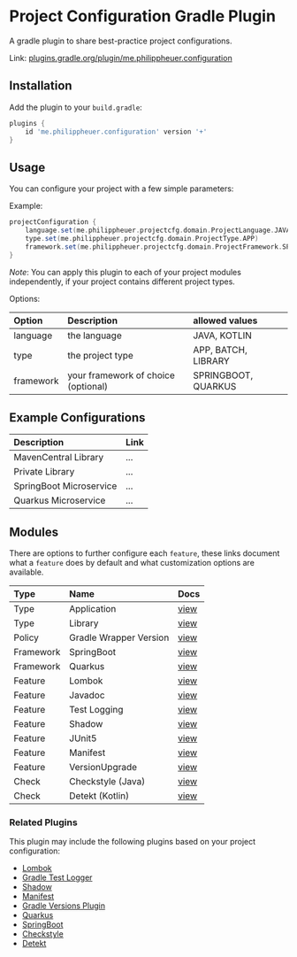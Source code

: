 # Project Configuration Gradle Plugin

A gradle plugin to share best-practice project configurations.

Link: [plugins.gradle.org/plugin/me.philippheuer.configuration](https://plugins.gradle.org/plugin/me.philippheuer.configuration)

## Installation

Add the plugin to your `build.gradle`:

```gradle
plugins {
    id 'me.philippheuer.configuration' version '+'
}
```

## Usage

You can configure your project with a few simple parameters:

Example:

```gradle
projectConfiguration {
    language.set(me.philippheuer.projectcfg.domain.ProjectLanguage.JAVA)
    type.set(me.philippheuer.projectcfg.domain.ProjectType.APP)
    framework.set(me.philippheuer.projectcfg.domain.ProjectFramework.SPRINGBOOT)
}
```

*Note*: You can apply this plugin to each of your project modules independently, if your project contains different project types.

Options:

| Option    | Description                         | allowed values      |
|:----------|:------------------------------------|:--------------------|
| language  | the language                        | JAVA, KOTLIN        |
| type      | the project type                    | APP, BATCH, LIBRARY |
| framework | your framework of choice (optional) | SPRINGBOOT, QUARKUS |

## Example Configurations

| Description             | Link |
|:------------------------|:-----|
| MavenCentral Library    | ...  |
| Private Library         | ...  |
| SpringBoot Microservice | ...  |
| Quarkus Microservice    | ...  |

## Modules

There are options to further configure each `feature`, these links document what a `feature` does by default and what customization options are available.

| Type      | Name                   | Docs                                                  |
|:----------|:-----------------------|:------------------------------------------------------|
| Type      | Application            | [view](docs/modules/type-application.md)              |
| Type      | Library                | [view](docs/modules/type-library.md)                  |
| Policy    | Gradle Wrapper Version | [view](docs/modules/policy-gradle-wrapper-version.md) |
| Framework | SpringBoot             | [view](docs/modules/framework-springboot.md)          |
| Framework | Quarkus                | [view](docs/modules/framework-quarkus.md)             |
| Feature   | Lombok                 | [view](docs/modules/feature-lombok.md)                |
| Feature   | Javadoc                | [view](docs/modules/feature-javadoc.md)               |
| Feature   | Test Logging           | [view](docs/modules/feature-test-logging.md)          |
| Feature   | Shadow                 | [view](docs/modules/feature-shadow.md)                |
| Feature   | JUnit5                 | [view](docs/modules/feature-junit5.md)                |
| Feature   | Manifest               | [view](docs/modules/feature-manifest.md)              |
| Feature   | VersionUpgrade         | [view](docs/modules/feature-versionupgrade.md)        |
| Check     | Checkstyle (Java)      | [view](docs/modules/check-checkstyle.md)              |
| Check     | Detekt (Kotlin)        | [view](docs/modules/check-detekt.md)                  |

### Related Plugins ###

This plugin may include the following plugins based on your project configuration:

- [Lombok](https://docs.freefair.io/gradle-plugins/6.3.0/reference/)
- [Gradle Test Logger](https://github.com/radarsh/gradle-test-logger-plugin)
- [Shadow](https://github.com/johnrengelman/shadow)
- [Manifest](https://github.com/coditory/gradle-manifest-plugin)
- [Gradle Versions Plugin](https://github.com/ben-manes/gradle-versions-plugin)
- [Quarkus](https://quarkus.io/)
- [SpringBoot](https://docs.spring.io/spring-boot/docs/current/gradle-plugin/reference/htmlsingle/)
- [Checkstyle](https://docs.gradle.org/current/userguide/checkstyle_plugin.html)
- [Detekt](https://github.com/detekt/detekt)
